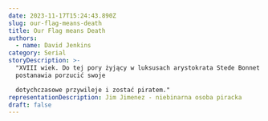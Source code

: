 ```yaml
---
date: 2023-11-17T15:24:43.890Z
slug: our-flag-means-death
title: Our Flag means Death
authors:
  - name: David Jenkins
category: Serial
storyDescription: >-
  "XVIII wiek. Do tej pory żyjący w luksusach arystokrata Stede Bonnet
  postanawia porzucić swoje

  dotychczasowe przywileje i zostać piratem."
representationDescription: Jim Jimenez - niebinarna osoba piracka
draft: false
---
```

